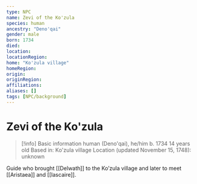 ```yaml
---
type: NPC
name: Zevi of the Ko'zula
species: human
ancestry: "Deno'qai"
gender: male
born: 1734
died: 
location: 
locationRegion:
home: "Ko'zula village"
homeRegion:
origin:
originRegion:
affiliations: 
aliases: []
tags: [NPC/background]
---
```

# Zevi of the Ko'zula
>[!info] Basic information
>human (Deno'qai), he/him
>b. 1734
>14 years old
>Based in: Ko'zula village
>Location (updated November 15, 1748): unknown

Guide who brought [[Delwath]] to the Ko’zula village and later to meet [[Aristaea]] and [[Iascaire]].